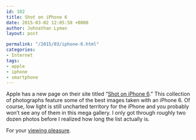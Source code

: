 ```yaml
---
id: 102
title: Shot on iPhone 6
date: 2015-03-02 12:05:50 +0000
author: Johnathan Lyman
layout: post

permalink: "/2015/03/iphone-6.html"
categories:
- Internet
tags:
- apple
- iphone
- smartphone
---
```

Apple has a new page on their site titled “[Shot on iPhone 6][1].” This collection of photographs feature some of the best images taken with an iPhone 6. Of course, low light is still uncharted territory for the iPhone and you probably won’t see any of them in this mega gallery. I only got through roughly two dozen photos before I realized how long the list actually is.

For your [viewing pleasure][2].

[1]: http://www.apple.com/iphone/world-gallery/
[2]: http://www.apple.com/iphone/world-gallery/